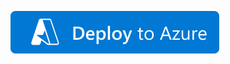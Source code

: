 [![Deploy To Azure](https://raw.githubusercontent.com/Azure/azure-quickstart-templates/master/1-CONTRIBUTION-GUIDE/images/deploytoazure.svg?sanitize=true)](https://portal.azure.com/#create/Microsoft.Template/uri/https://github.com/Ntegral-Inc/azure-deployment-templates/blob/NTG-ADT-NJ/vm-workloads/centos/centos-7-vm/azuredeploy.json)